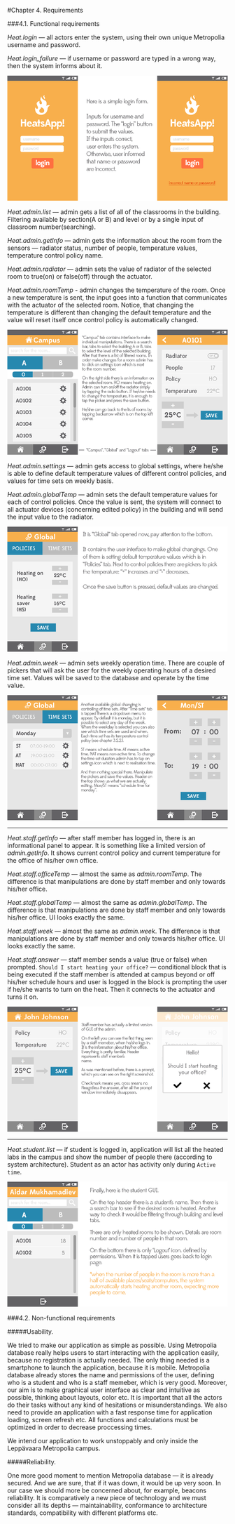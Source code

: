 #Chapter 4. Requirements

###4.1. Functional requirements

*Heat.login* — all actors enter the system, using their own unique Metropolia username and password.

*Heat.login_failure* — if username or password are typed in a wrong way, then the system informs about it.

<img src="img/one.png" />

*Heat.admin.list* — admin gets a list of all of the classrooms in the building. Filtering available by section(A or B) and level or by a single input of classroom number(searching).

*Heat.admin.getInfo* — admin gets the information about the room from the sensors — radiator status, number of people, temperature values, temperature control policy name.

*Heat.admin.radiator* — admin sets the value of radiator of the selected room to true(on) or false(off) through the actuator.

*Heat.admin.roomTemp* - admin changes the temperature of the room. Once a new temperature is sent, the input goes into a function that communicates with the actuator of the selected room. Notice, that changing the temperature is different than changing the default temperature and the value will reset itself once control policy is automatically changed.

<img src="img/two.png" />

*Heat.admin.settings* — admin gets access to global settings, where he/she is able to define default temperature values of different control policies, and values for time sets on weekly basis.

*Heat.admin.globalTemp* — admin sets the default temperature values for each of control policies. Once the value is sent, the system will connect to all actuator devices (concerning edited policy) in the building and will send the input value to the radiator.

<img src="img/three.png" />

*Heat.admin.week* — admin sets weekly operation time. There are couple of pickers that will ask the user for the weekly operating hours of a desired time set. Values will be saved to the database and operate by the time value.

<img src="img/four.png" />

---

*Heat.staff.getInfo* — after staff member has logged in, there is an informational panel to appear. It is something like a limited version of *admin.getInfo*. It shows current control policy and current temperature for the office of his/her own office.

*Heat.staff.officeTemp* — almost the same as *admin.roomTemp*. The difference is that manipulations are done by staff member and only towards his/her office.

*Heat.staff.globalTemp* — almost the same as *admin.globalTemp*. The difference is that manipulations are done by staff member and only towards his/her office. UI looks exactly the same.

*Heat.staff.week* — almost the same as *admin.week*. The difference is that manipulations are done by staff member and only towards his/her office. UI looks exactly the same.

*Heat.staff.answer* — staff member sends a value (true or false) when prompted. `Should I start heating your office?` — conditional block that is being executed if the staff member is attended at campus beyond or off his/her schedule hours and user is logged in the block is prompting the user if he/she wants to turn on the heat. Then it connects to the actuator and turns it on.

<img src="img/five.png" />

---

*Heat.student.list* — if student is logged in, application will list all the heated labs in the campus and show the number of people there (according to system architecture). Student as an actor has activity only during `Active time`.


<img src="img/six.png" />

###4.2. Non-functional requirements

#####Usability.

We tried to make our application as simple as possible. Using Metropolia database really helps users to start interacting with the application easily, because no registration is actually needed. The only thing needed is a smartphone to launch the application, because it is mobile. Metropolia database already stores the name and permissions of the user, defining who is a student and who is a staff memeber, which is very good. Moreover, our aim is to make graphical user interface as clear and intuitive as possible, thinking about layouts, color etc. It is important that all the actors do their tasks without any kind of hesitations or misunderstandings. We also need to provide an application with a fast response time for application loading, screen refresh etc. All functions and calculations must be optimized in order to decrease proccessing times.

We intend our application to work unstoppably and only inside the Leppävaara Metropolia campus. 

#####Reliability.

One more good moment to mention Metropolia database — it is already secured. And we are sure, that if it was down, it would be up very soon. In our case we should more be concerned about, for example, beacons reliability. It is comparatively a new piece of technology and we must consider all its depths — maintainability, conformance to architecture standards, compatibility with different platforms etc.

